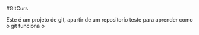 #GitCurs

Este é um projeto de git, apartir de um repositorio teste para aprender como o git funciona
o

